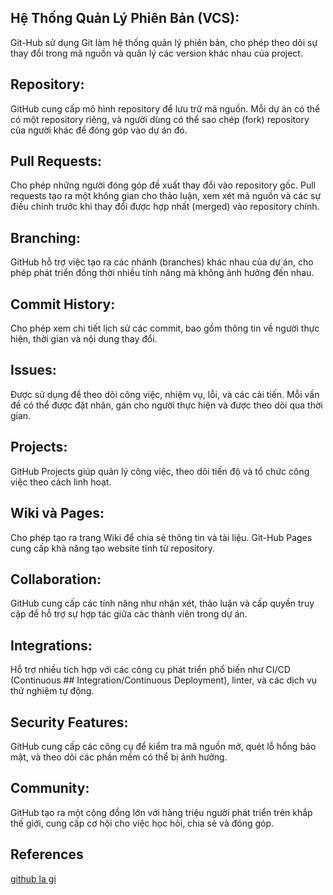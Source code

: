 ## Hệ Thống Quản Lý Phiên Bản (VCS): 
Git-Hub sử dụng Git làm hệ thống quản lý phiên bản, cho phép theo dõi sự thay đổi trong mã nguồn và quản lý các version khác nhau của project.
## Repository: 
GitHub cung cấp mô hình repository để lưu trữ mã nguồn. Mỗi dự án có thể có một repository riêng, và người dùng có thể sao chép (fork) repository của người khác để đóng góp vào dự án đó.
## Pull Requests: 
Cho phép những người đóng góp đề xuất thay đổi vào repository gốc. Pull requests tạo ra một không gian cho thảo luận, xem xét mã nguồn và các sự điều chỉnh trước khi thay đổi được hợp nhất (merged) vào repository chính.
## Branching: 
GitHub hỗ trợ việc tạo ra các nhánh (branches) khác nhau của dự án, cho phép phát triển đồng thời nhiều tính năng mà không ảnh hưởng đến nhau.
## Commit History: 
Cho phép xem chi tiết lịch sử các commit, bao gồm thông tin về người thực hiện, thời gian và nội dung thay đổi.
## Issues: 
Được sử dụng để theo dõi công việc, nhiệm vụ, lỗi, và các cải tiến. Mỗi vấn đề có thể được đặt nhãn, gán cho người thực hiện và được theo dõi qua thời gian.
## Projects: 
GitHub Projects giúp quản lý công việc, theo dõi tiến độ và tổ chức công việc theo cách linh hoạt.
## Wiki và Pages: 
Cho phép tạo ra trang Wiki để chia sẻ thông tin và tài liệu. Git-Hub Pages cung cấp khả năng tạo website tĩnh từ repository.
## Collaboration: 
GitHub cung cấp các tính năng như nhận xét, thảo luận và cấp quyền truy cập để hỗ trợ sự hợp tác giữa các thành viên trong dự án.
## Integrations: 
Hỗ trợ nhiều tích hợp với các công cụ phát triển phổ biến như CI/CD (Continuous ## Integration/Continuous Deployment), linter, và các dịch vụ thử nghiệm tự động.
## Security Features: 
GitHub cung cấp các công cụ để kiểm tra mã nguồn mở, quét lỗ hổng bảo mật, và theo dõi các phần mềm có thể bị ảnh hưởng.
## Community: 
GitHub tạo ra một cộng đồng lớn với hàng triệu người phát triển trên khắp thế giới, cung cấp cơ hội cho việc học hỏi, chia sẻ và đóng góp.

## References
[github la gi](https://vinahost.vn/github-la-gi/)
